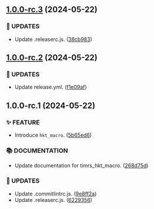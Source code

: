 ## [1.0.0-rc.3](https://github.com/DiCaius/Tim.rs/compare/v1.0.0-rc.2...v1.0.0-rc.3) (2024-05-22)


### :water_buffalo: UPDATES

* Update .releaserc.js. ([38cb983](https://github.com/DiCaius/Tim.rs/commit/38cb983e85754d464cf5b7a4feeea94493767a32))

## [1.0.0-rc.2](https://github.com/DiCaius/Tim.rs/compare/v1.0.0-rc.1...v1.0.0-rc.2) (2024-05-22)


### :water_buffalo: UPDATES

* Update release.yml. ([f1e09af](https://github.com/DiCaius/Tim.rs/commit/f1e09af8ae298123bad1dbc43c129503396e6e41))

## 1.0.0-rc.1 (2024-05-22)


### :sparkles: FEATURE

* Introduce `hkt_macro`. ([5b65ed6](https://github.com/DiCaius/Tim.rs/commit/5b65ed68a32e8ddaacdb7cfbbddcdd7ebed7fcab))


### :books: DOCUMENTATION

* Update documentation for timrs_hkt_macro. ([268d75d](https://github.com/DiCaius/Tim.rs/commit/268d75dac3628c3258fb57ba8ce6b1348768970d))


### :water_buffalo: UPDATES

* Update .commitlintrc.js. ([9e8ff2a](https://github.com/DiCaius/Tim.rs/commit/9e8ff2ab140f102757b3efb282fe8dd95861a38b))
* Update .releaserc.js. ([6229356](https://github.com/DiCaius/Tim.rs/commit/6229356c9b0f48d625e7223b21469eb3d930ce7b))
